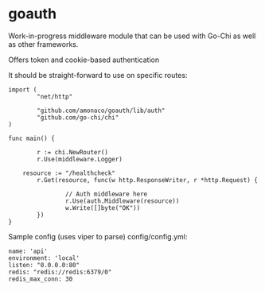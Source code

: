 # goauth

Work-in-progress middleware module that can be used with Go-Chi as well as other frameworks.

Offers token and cookie-based authentication

It should be straight-forward to use on specific routes:

```
import (
        "net/http"

        "github.com/amonaco/goauth/lib/auth"
        "github.com/go-chi/chi"
)

func main() {

        r := chi.NewRouter()
        r.Use(middleware.Logger)

	resource := "/healthcheck" 
        r.Get(resource, func(w http.ResponseWriter, r *http.Request) {

                // Auth middleware here
                r.Use(auth.Middleware(resource))
                w.Write([]byte("OK"))
        })
}

```
Sample config (uses viper to parse) config/config.yml:

```
name: 'api'
environment: 'local'
listen: "0.0.0.0:80"
redis: "redis://redis:6379/0"
redis_max_conn: 30
```
